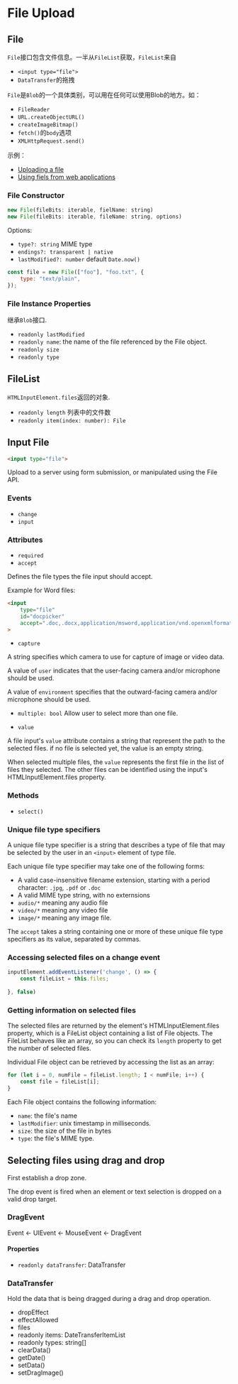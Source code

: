 # File Upload

## File

`File`接口包含文件信息。一半从`FileList`获取，`FileList`来自

* `<input type="file">`
* `DataTransfer`的拖拽

`File`是`Blob`的一个具体类别，可以用在任何可以使用Blob的地方。如：

* `FileReader`
* `URL.createObjectURL()`
* `createImageBitmap()`
* `fetch()`的`body`选项
* `XMLHttpRequest.send()`

示例：

* [Uploading a file](https://developer.mozilla.org/en-US/docs/Web/API/Fetch_API/Using_Fetch#uploading_a_file)
* [Using fiels from web applications](https://developer.mozilla.org/en-US/docs/Web/API/File_API/Using_files_from_web_applications)

### File Constructor

```js
new File(fileBits: iterable, fielName: string)
new File(fileBits: iterable, fileName: string, options)
```

Options:

* `type?: string` MIME type
* `endings?: transparent | native`
* `lastModified?: number` default `Date.now()`

```js
const file = new File(["foo"], "foo.txt", {
    type: "text/plain",
});
```

### File Instance Properties

继承`Blob`接口.

* `readonly lastModified`
* `readonly name`: the name of the file referenced by the File object.
* `readonly size`
* `readonly type`

## FileList

`HTMLInputElement.files`返回的对象.

* `readonly length` 列表中的文件数
* `readonly item(index: number): File`

## Input File

```html
<input type="file">
```

Upload to a server using form submission, or manipulated using the File API.

### Events

* `change`
* `input`

### Attributes

* `required`
* `accept`

Defines the file types the file input should accept.

Example for Word files:

```html
<input
    type="file"
    id="docpicker"
    accept=".doc,.docx,application/msword,application/vnd.openxmlformat-officedocument.wordprocessingml.document"
>
```

* `capture`

A string specifies which camera to use for capture of image or video data.

A value of `user` indicates that the user-facing camera and/or microphone should be used.

A value of `environment` specifies that the outward-facing camera and/or microphone should be used.

* `multiple: bool` Allow user to select more than one file.

* `value`

A file input's `value` attribute contains a string that represent the path to the selected files. if no file is selected yet, the value is an empty string.

When selected multiple files, the `value` represents the first file in the list of files they selected. The other files can be identified using the input's HTMLInputElement.files property.

### Methods

* `select()`

### Unique file type specifiers

A unique file type specifier is a string that describes a type of file that may be selected by the user in an `<input>` element of type file.

Each unique file type specifier may take one of the following forms:

* A valid case-insensitive filename extension, starting with a period character: `.jpg`, `.pdf` or `.doc`
* A valid MIME type string, with no externsions
* `audio/*` meaning any audio file
* `video/*` meaning any video file
* `image/*` meaning any image file.

The `accept` takes a string containing one or more of these unique file type specifiers as its value, separated by commas.

### Accessing selected files on a change event

```js
inputElement.addEventListener('change', () => {
    const fileList = this.files;
    
}, false)
```

### Getting information on selected files

The selected files are returned by the element's HTMLInputElement.files property, which is a FileList object containing a list of File objects. The FileList behaves like an array, so you can check its `length` property to get the number of selected files.

Individual File object can be retrieved by accessing the list as an array:

```js
for (let i = 0, numFile = fileList.length; I < numFile; i++) {
    const file = fileList[i];
}
```

Each File object contains the following information:

* `name`: the file's name
* `lastModifier`: unix timestamp in milliseconds.
* `size`: the size of the file in bytes
* `type`: the file's MIME type.

## Selecting files using drag and drop

First establish a drop zone.

The drop event is fired when an element or text selection is dropped on a valid drop target.

### DragEvent

Event <- UIEvent <- MouseEvent <- DragEvent

#### Properties

* `readonly dataTransfer`: DataTransfer

### DataTransfer

Hold the data that is being dragged during a drag and drop operation.

* dropEffect
* effectAllowed
* files
* readonly items: DateTransferItemList
* readonly types: string[]
* clearData()
* getDate()
* setData()
* setDragImage()
